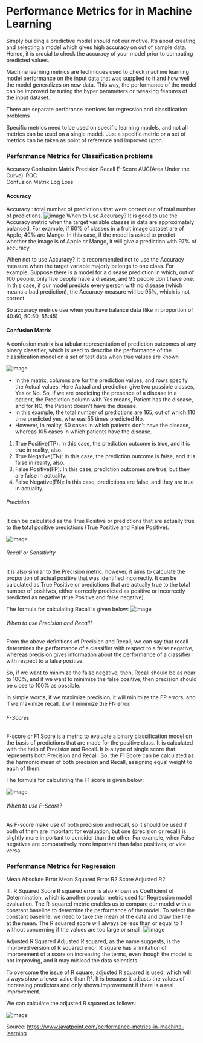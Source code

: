 # Performance Metrics for in Machine Learning

Simply building a predictive model should not our motive. It’s about creating and selecting a model which gives high accuracy on out of sample data. Hence, it is crucial to check the accuracy of your model prior to computing predicted values.

Machine learning metrics are techniques used to check machine learning model performance on the input data that was supplied to it and how well the model generalizes on new data. This way, the performance of the model can be improved by tuning the hyper parameters or tweaking features of the input dataset. 

There are separate perforance mertices for regression and classification problems

Specific metrics need to be used on specific learning models, and not all metrics can be used on a single model. Just a specific metric or a set of metrics can be taken as point of reference and improved upon. 

### Performance Metrics for Classification problems 

Accuracy
Confusion Matrix
Precision
Recall
F-Score
AUC(Area Under the Curve)-ROC\
Confusion Matrix
Log Loss

#### Accuracy
Accuracy :  total number of predictions that were correct out of total number of predictions.
![image](https://user-images.githubusercontent.com/108605935/208358051-1be712f6-f49b-47d4-9ac1-e7086d69cf63.png)
When to Use Accuracy?
It is good to use the Accuracy metric when the target variable classes in data are approximately balanced. For example, if 60% of classes in a fruit image dataset are of Apple, 40% are Mango. In this case, if the model is asked to predict whether the image is of Apple or Mango, it will give a prediction with 97% of accuracy.

When not to use Accuracy?
It is recommended not to use the Accuracy measure when the target variable majorly belongs to one class. For example, Suppose there is a model for a disease prediction in which, out of 100 people, only five people have a disease, and 95 people don't have one. In this case, if our model predicts every person with no disease (which means a bad prediction), the Accuracy measure will be 95%, which is not correct.

So accuracy metrice use when you have balance data (like in proportion of 40:60, 50:50, 55:45)

#### Confusion Matrix
A confusion matrix is a tabular representation of prediction outcomes of any binary classifier, which is used to describe the performance of the classification model on a set of test data when true values are known

![image](https://user-images.githubusercontent.com/108605935/208359579-e2c7a979-2b78-4687-aeaf-39dac2476f13.png)

* In the matrix, columns are for the prediction values, and rows specify the Actual values. Here Actual and prediction give two possible classes, Yes or No. So, if we are predicting the presence of a disease in a patient, the Prediction column with Yes means, Patient has the disease, and for NO, the Patient doesn't have the disease.
* In this example, the total number of predictions are 165, out of which 110 time predicted yes, whereas 55 times predicted No.
* However, in reality, 60 cases in which patients don't have the disease, whereas 105 cases in which patients have the disease.

1. True Positive(TP): In this case, the prediction outcome is true, and it is true in reality, also.
2. True Negative(TN): in this case, the prediction outcome is false, and it is false in reality, also.
3. False Positive(FP): In this case, prediction outcomes are true, but they are false in actuality.
4. False Negative(FN): In this case, predictions are false, and they are true in actuality.


###### Precision
It can be calculated as the True Positive or predictions that are actually true to the total positive predictions (True Positive and False Positive).

![image](https://user-images.githubusercontent.com/108605935/208360699-d2e5d7c0-201e-4b8b-9d9a-b4e08ef867fc.png)


###### Recall or Sensitivity

It is also similar to the Precision metric; however, it aims to calculate the proportion of actual positive that was identified incorrectly. It can be calculated as True Positive or predictions that are actually true to the total number of positives, either correctly predicted as positive or incorrectly predicted as negative (true Positive and false negative).

The formula for calculating Recall is given below:
![image](https://user-images.githubusercontent.com/108605935/208361030-7b9a38be-e143-4094-b665-32905957c718.png)


###### When to use Precision and Recall?

From the above definitions of Precision and Recall, we can say that recall determines the performance of a classifier with respect to a false negative, whereas precision gives information about the performance of a classifier with respect to a false positive.

So, if we want to minimize the false negative, then, Recall should be as near to 100%, and if we want to minimize the false positive, then precision should be close to 100% as possible.

In simple words, if we maximize precision, it will minimize the FP errors, and if we maximize recall, it will minimize the FN error.

###### F-Scores
F-score or F1 Score is a metric to evaluate a binary classification model on the basis of predictions that are made for the positive class. It is calculated with the help of Precision and Recall. It is a type of single score that represents both Precision and Recall. So, the F1 Score can be calculated as the harmonic mean of both precision and Recall, assigning equal weight to each of them.

The formula for calculating the F1 score is given below:

![image](https://user-images.githubusercontent.com/108605935/208361421-7c4dab07-b22d-4a26-8a00-5ac750cd944d.png)


###### When to use F-Score?

As F-score make use of both precision and recall, so it should be used if both of them are important for evaluation, but one (precision or recall) is slightly more important to consider than the other. For example, when False negatives are comparatively more important than false positives, or vice versa.


### Performance Metrics for Regression
Mean Absolute Error
Mean Squared Error
R2 Score
Adjusted R2

III. R Squared Score
R squared error is also known as Coefficient of Determination, which is another popular metric used for Regression model evaluation. The R-squared metric enables us to compare our model with a constant baseline to determine the performance of the model. To select the constant baseline, we need to take the mean of the data and draw the line at the mean.
The R squared score will always be less than or equal to 1 without concerning if the values are too large or small.
![image](https://user-images.githubusercontent.com/108605935/208362508-7c447c97-80f3-4369-8d6f-153c74e34a40.png)


Adjusted R Squared
Adjusted R squared, as the name suggests, is the improved version of R squared error. R square has a limitation of improvement of a score on increasing the terms, even though the model is not improving, and it may mislead the data scientists.

To overcome the issue of R square, adjusted R squared is used, which will always show a lower value than R². It is because it adjusts the values of increasing predictors and only shows improvement if there is a real improvement.

We can calculate the adjusted R squared as follows:

![image](https://user-images.githubusercontent.com/108605935/208362602-bbe7331b-b7e0-4313-9024-b761767035eb.png)



Source: https://www.javatpoint.com/performance-metrics-in-machine-learning
